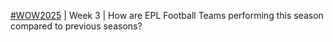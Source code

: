 [#WOW2025](https://workout-wednesday.com/2025w03tab/) | Week 3 | How are EPL Football Teams performing this season compared to previous seasons?


